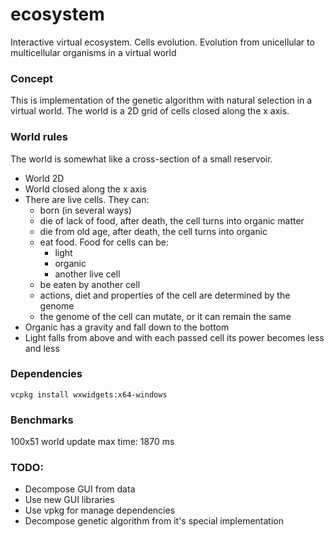 # ecosystem
Interactive virtual ecosystem. Cells evolution. Evolution from unicellular to multicellular organisms in a virtual world

### Concept
This is implementation of the genetic algorithm with natural selection in a virtual world. The world is a 2D grid of cells closed along the x axis. 

### World rules
The world is somewhat like a cross-section of a small reservoir.
- World 2D
- World closed along the x axis
- There are live cells. They can:
  - born (in several ways)
  - die of lack of food, after death, the cell turns into organic matter
  - die from old age, after death, the cell turns into organic
  - eat food. Food for cells can be:
    - light
    - organic
    - another live cell
  - be eaten by another cell
  - actions, diet and properties of the cell are determined by the genome
  - the genome of the cell can mutate, or it can remain the same
- Organic has a gravity and fall down to the bottom
- Light falls from above and with each passed cell its power becomes less and less

### Dependencies
```
vcpkg install wxwidgets:x64-windows
```

### Benchmarks
100x51 world update max time:  1870 ms

### TODO:
- Decompose GUI from data
- Use new GUI libraries
- Use vpkg for manage dependencies
- Decompose genetic algorithm from it's special implementation
